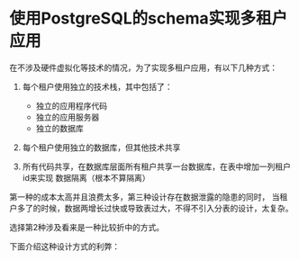 # 使用PostgreSQL的schema实现多租户应用

在不涉及硬件虚拟化等技术的情况，为了实现多租户应用，有以下几种方式：

1. 每个租户使用独立的技术栈，其中包括了：
    - 独立的应用程序代码
    - 独立的应用服务器
    - 独立的数据库

2. 每个租户使用独立的数据库，但其他技术共享

3. 所有代码共享，在数据库层面所有租户共享一台数据库，在表中增加一列租户id来实现
数据隔离（根本不算隔离）

第一种的成本太高并且浪费太多，第三种设计存在数据泄露的隐患的同时，
当租户多了的时候，数据两增长过快或导致表过大，不得不引入分表的设计，太复杂。

选择第2种涉及看来是一种比较折中的方式。

下面介绍这种设计方式的利弊：
